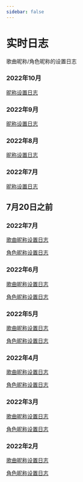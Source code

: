 ```yaml
---
sidebar: false
---
```

# 实时日志

歌曲昵称/角色昵称的设置日志

<!-- ### 2022年11月

[昵称设置日志](https://assets.unipjsk.com/logs/202211.html) -->

### 2022年10月

[昵称设置日志](https://assets.unipjsk.com/logs/202210.html)

### 2022年9月

[昵称设置日志](https://assets.unipjsk.com/logs/202209.html)

### 2022年8月

[昵称设置日志](https://assets.unipjsk.com/logs/202208.html)

### 2022年7月

[昵称设置日志](https://assets.unipjsk.com/logs/202207.html)

## 7月20日之前
### 2022年7月
[歌曲昵称设置日志](https://assets.unipjsk.com/logs/202207/pjskset/index.html)

[角色昵称设置日志](https://assets.unipjsk.com/logs/202207/charaset/index.html)

### 2022年6月
[歌曲昵称设置日志](https://assets.unipjsk.com/logs/202206/pjskset/index.html)

[角色昵称设置日志](https://assets.unipjsk.com/logs/202206/charaset/index.html)

### 2022年5月
[歌曲昵称设置日志](https://assets.unipjsk.com/logs/202205/pjskset/index.html)

[角色昵称设置日志](https://assets.unipjsk.com/logs/202205/charaset/index.html)

### 2022年4月
[歌曲昵称设置日志](https://assets.unipjsk.com/logs/202204/pjskset/index.html)

[角色昵称设置日志](https://assets.unipjsk.com/logs/202204/charaset/index.html)

### 2022年3月
[歌曲昵称设置日志](https://assets.unipjsk.com/logs/202203/pjskset/index.html)

[角色昵称设置日志](https://assets.unipjsk.com/logs/202203/charaset/index.html)

### 2022年2月
[歌曲昵称设置日志](https://assets.unipjsk.com/logs/202202/pjskset/index.html)

[角色昵称设置日志](https://assets.unipjsk.com/logs/202202/charaset/index.html)
